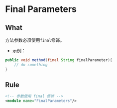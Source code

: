 # Final Parameters



## What

方法参数必须使用`final`修饰。

* 示例：

```java
public void method(final String finalParameter){
    // do something
}
```



## Rule

```xml
<!-- 参数使用 final 修饰 -->
<module name="FinalParameters"/>
```






